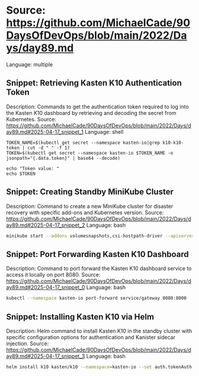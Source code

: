 # Source: https://github.com/MichaelCade/90DaysOfDevOps/blob/main/2022/Days/day89.md
Language: multiple

## Snippet: Retrieving Kasten K10 Authentication Token
Description: Commands to get the authentication token required to log into the Kasten K10 dashboard by retrieving and decoding the secret from Kubernetes.
Source: https://github.com/MichaelCade/90DaysOfDevOps/blob/main/2022/Days/day89.md#2025-04-17_snippet_1
Language: shell

```shell
TOKEN_NAME=$(kubectl get secret --namespace kasten-io|grep k10-k10-token | cut -d " " -f 1)
TOKEN=$(kubectl get secret --namespace kasten-io $TOKEN_NAME -o jsonpath="{.data.token}" | base64 --decode)

echo "Token value: "
echo $TOKEN
```

## Snippet: Creating Standby MiniKube Cluster
Description: Command to create a new MiniKube cluster for disaster recovery with specific add-ons and Kubernetes version.
Source: https://github.com/MichaelCade/90DaysOfDevOps/blob/main/2022/Days/day89.md#2025-04-17_snippet_2
Language: bash

```bash
minikube start --addons volumesnapshots,csi-hostpath-driver --apiserver-port=6443 --container-runtime=containerd -p standby --kubernetes-version=1.21.2
```

## Snippet: Port Forwarding Kasten K10 Dashboard
Description: Command to port forward the Kasten K10 dashboard service to access it locally on port 8080.
Source: https://github.com/MichaelCade/90DaysOfDevOps/blob/main/2022/Days/day89.md#2025-04-17_snippet_0
Language: bash

```bash
kubectl --namespace kasten-io port-forward service/gateway 8080:8000
```

## Snippet: Installing Kasten K10 via Helm
Description: Helm command to install Kasten K10 in the standby cluster with specific configuration options for authentication and Kanister sidecar injection.
Source: https://github.com/MichaelCade/90DaysOfDevOps/blob/main/2022/Days/day89.md#2025-04-17_snippet_3
Language: bash

```bash
helm install k10 kasten/k10 --namespace=kasten-io --set auth.tokenAuth.enabled=true --set injectKanisterSidecar.enabled=true --set-string injectKanisterSidecar.namespaceSelector.matchLabels.k10/injectKanisterSidecar=true --create-namespace
```